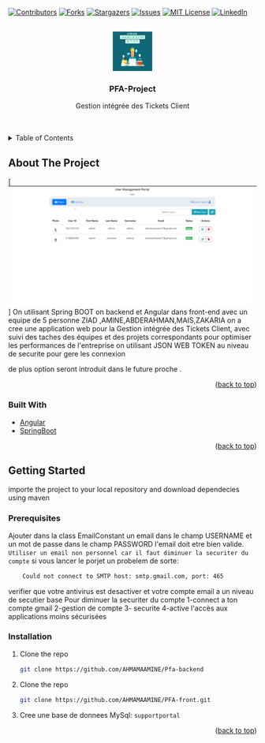 <div id="top"></div>

[![Contributors][contributors-shield]][contributors-url]
[![Forks][forks-shield]][forks-url]
[![Stargazers][stars-shield]][stars-url]
[![Issues][issues-shield]][issues-url]
[![MIT License][license-shield]][license-url]
[![LinkedIn][linkedin-shield]][linkedin-url]



<!-- PROJECT LOGO -->
<br />
<div align="center">
  <a href="https://github.com/AHMAMAAMINE/Pfa-backend">
    <img src="image/ticket.png" alt="Logo" width="80" height="80">
  </a>

  <h3 align="center">PFA-Project</h3>

  <p align="center">
  	Gestion intégrée des Tickets Client
    <br />
<!--     <a href="https://github.com/othneildrew/Best-README-Template"><strong>Explore the docs »</strong></a> -->
    <br />
    <br />
<!--     <a href="https://github.com/othneildrew/Best-README-Template">View Demo</a>
    ·
    <a href="https://github.com/othneildrew/Best-README-Template/issues">Report Bug</a>
    ·
    <a href="https://github.com/othneildrew/Best-README-Template/issues">Request Feature</a> -->
  </p>
</div>



<!-- TABLE OF CONTENTS -->
<details>
  <summary>Table of Contents</summary>
  <ol>
    <li>
      <a href="#about-the-project">About The Project</a>
      <ul>
        <li><a href="#built-with">Built With</a></li>
      </ul>
    </li>
    <li>
      <a href="#getting-started">Getting Started</a>
      <ul>
        <li><a href="#prerequisites">Prerequisites</a></li>
        <li><a href="#installation">Installation</a></li>
      </ul>
    </li>
    <li><a href="#usage">Usage</a></li>
    <li><a href="#roadmap">Roadmap</a></li>
    <li><a href="#contributing">Contributing</a></li>
    <li><a href="#license">License</a></li>
    <li><a href="#contact">Contact</a></li>
    <li><a href="#acknowledgments">Acknowledgments</a></li>
  </ol>
</details>



<!-- ABOUT THE PROJECT -->
## About The Project

[![Product Name Screen Shot][product-screenshot]]
On utilisant Spring BOOT on backend et Angular dans front-end avec un equipe de 5 personne ZIAD ,AMINE,ABDERAHMAN,MAIS,ZAKARIA
on a cree une application web pour la Gestion intégrée des Tickets Client, avec suivi des taches des équipes et des projets correspondants pour optimiser les performances de l'entreprise
on utilisant JSON WEB TOKEN au niveau de securite pour gere les connexion

de plus option seront introduit dans le future proche .


<p align="right">(<a href="#top">back to top</a>)</p>



### Built With

* [Angular](https://angular.io/)
* [SpringBoot](https://spring.io/)

<p align="right">(<a href="#top">back to top</a>)</p>



<!-- GETTING STARTED -->
## Getting Started

importe the project to your local repository and download dependecies using maven


### Prerequisites
Ajouter dans la class EmailConstant un email dans le champ USERNAME et un mot de passe dans le champ PASSWORD l'email doit etre bien valide.
`Utiliser un email non personnel car il faut diminuer la securiter du compte`
si vous lancer le porjet un probelem de sorte:
```sh
	Could not connect to SMTP host: smtp.gmail.com, port: 465
```
verifier que votre antivirus est desactiver et votre compte email a un niveau de secutier base
Pour diminuer la securiter du compte 
1-connect a ton compte gmail
2-gestion de compte
3- securite
4-active l'accès aux applications moins sécurisées 

### Installation

1. Clone the repo
   ```sh
   git clone https://github.com/AHMAMAAMINE/Pfa-backend
   ```
2. Clone the repo
   ```sh
   git clone https://github.com/AHMAMAAMINE/PFA-front.git
   ```
3. Cree une base de donnees MySql:
	`supportportal`

<p align="right">(<a href="#top">back to top</a>)</p>



<!-- CONTACT -->
<!-- ## Contact

Your Name - [@your_twitter](https://twitter.com/your_username) - email@example.com

Project Link: [https://github.com/your_username/repo_name](https://github.com/your_username/repo_name)

<p align="right">(<a href="#top">back to top</a>)</p>
 -->


<!-- ACKNOWLEDGMENTS -->
<!-- ## Acknowledgments

Use this space to list resources you find helpful and would like to give credit to. I've included a few of my favorites to kick things off!

* [Choose an Open Source License](https://choosealicense.com)
* [GitHub Emoji Cheat Sheet](https://www.webpagefx.com/tools/emoji-cheat-sheet)
* [Malven's Flexbox Cheatsheet](https://flexbox.malven.co/)
* [Malven's Grid Cheatsheet](https://grid.malven.co/)
* [Img Shields](https://shields.io)
* [GitHub Pages](https://pages.github.com)
* [Font Awesome](https://fontawesome.com)
* [React Icons](https://react-icons.github.io/react-icons/search)

<p align="right">(<a href="#top">back to top</a>)</p> -->



<!-- MARKDOWN LINKS & IMAGES -->
<!-- https://www.markdownguide.org/basic-syntax/#reference-style-links -->
[contributors-shield]: https://img.shields.io/github/contributors/othneildrew/Best-README-Template.svg?style=for-the-badge
[contributors-url]: https://github.com/othneildrew/Best-README-Template/graphs/contributors
[forks-shield]: https://img.shields.io/github/forks/othneildrew/Best-README-Template.svg?style=for-the-badge
[forks-url]: https://github.com/othneildrew/Best-README-Template/network/members
[stars-shield]: https://img.shields.io/github/stars/othneildrew/Best-README-Template.svg?style=for-the-badge
[stars-url]: https://github.com/othneildrew/Best-README-Template/stargazers
[issues-shield]: https://img.shields.io/github/issues/othneildrew/Best-README-Template.svg?style=for-the-badge
[issues-url]: https://github.com/othneildrew/Best-README-Template/issues
[license-shield]: https://img.shields.io/github/license/othneildrew/Best-README-Template.svg?style=for-the-badge
[license-url]: https://github.com/othneildrew/Best-README-Template/blob/master/LICENSE.txt
[linkedin-shield]: https://img.shields.io/badge/-LinkedIn-black.svg?style=for-the-badge&logo=linkedin&colorB=555
[linkedin-url]: https://linkedin.com/in/othneildrew
[product-screenshot]: image/project.png
